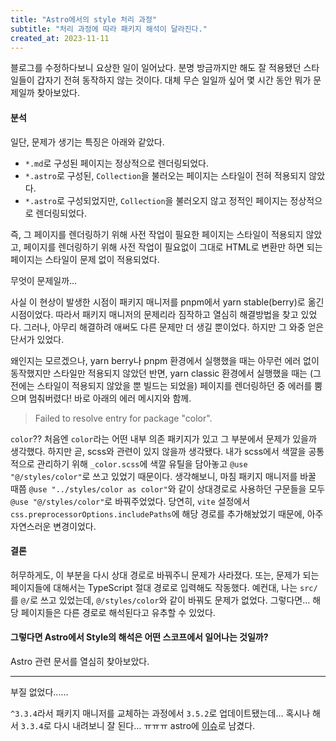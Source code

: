 ```yaml
---
title: "Astro에서의 style 처리 과정"
subtitle: "처리 과정에 따라 패키지 해석이 달라진다."
created_at: 2023-11-11
---
```


블로그를 수정하다보니 요상한 일이 일어났다. 분명 방금까지만 해도 잘 적용됐던 스타일들이 갑자기 전혀 동작하지 않는 것이다. 대체 무슨 일일까 싶어 몇 시간 동안 뭐가 문제일까 찾아보았다.

#### 분석

일단, 문제가 생기는 특징은 아래와 같았다.

- `*.md`로 구성된 페이지는 정상적으로 렌더링되었다.
- `*.astro`로 구성된, `Collection`을 불러오는 페이지는 스타일이 전혀 적용되지 않았다.
- `*.astro`로 구성되었지만, `Collection`을 불러오지 않고 정적인 페이지는 정상적으로 렌더링되었다.

즉, 그 페이지를 렌더링하기 위해 사전 작업이 필요한 페이지는 스타일이 적용되지 않았고, 페이지를 렌더링하기 위해 사전 작업이 필요없이 그대로 HTML로 변환만 하면 되는 페이지는 스타일이 문제 없이 적용되었다.

무엇이 문제일까…

사실 이 현상이 발생한 시점이 패키지 매니저를 pnpm에서 yarn stable(berry)로 옮긴 시점이었다. 따라서 패키지 매니저의 문제리라 짐작하고 열심히 해결방법을 찾고 있었다. 그러나, 아무리 해결하려 애써도 다른 문제만 더 생길 뿐이었다. 하지만 그 와중 얻은 단서가 있었다.

왜인지는 모르겠으나, yarn berry나 pnpm 환경에서 실행했을 때는 아무런 에러 없이 동작했지만 스타일만 적용되지 않았던 반면, yarn classic 환경에서 실행했을 때는 (그 전에는 스타일이 적용되지 않았을 뿐 빌드는 되었을) 페이지를 렌더링하던 중 에러를 뿜으며 멈춰버렸다! 바로 아래의 에러 메시지와 함께.

> Failed to resolve entry for package "color".

`color`?? 처음엔 `color`라는 어떤 내부 의존 패키지가 있고 그 부분에서 문제가 있을까 생각했다. 하지만 곧, scss와 관련이 있지 않을까 생각됐다. 내가 scss에서 색깔을 공통적으로 관리하기 위해 `_color.scss`에 색깔 유틸을 담아놓고 `@use "@/styles/color"`로 쓰고 있었기 때문이다. 생각해보니, 마침 패키지 매니저를 바꿀 때쯤 `@use "../styles/color as color"`와 같이 상대경로로 사용하던 구문들을 모두 `@use "@/styles/color"`로 바꿔주었었다. 당연히, `vite` 설정에서 `css.preprocessorOptions.includePaths`에 해당 경로를 추가해놨었기 때문에, 아주 자연스러운 변경이었다.

#### 결론

허무하게도, 이 부분을 다시 상대 경로로 바꿔주니 문제가 사라졌다. 또는, 문제가 되는 페이지들에 대해서는 TypeScript 절대 경로로 입력해도 작동했다. 예컨대, 나는 `src/`를 `@/`로 쓰고 있었는데, `@/styles/color`와 같이 바꿔도 문제가 없었다. 그렇다면… 해당 페이지들은 다른 경로로 해석된다고 유추할 수 있었다.

#### 그렇다면 Astro에서 Style의 해석은 어떤 스코프에서 일어나는 것일까?

Astro 관련 문서를 열심히 찾아보았다.

-----


부질 없었다...…

`^3.3.4`라서 패키지 매니저를 교체하는 과정에서 `3.5.2`로 업데이트됐는데… 혹시나 해서 `3.3.4`로 다시 내려보니 잘 된다…
ㅠㅠㅠ
astro에 [이슈](https://github.com/withastro/astro/issues/9066)로 남겼다.
